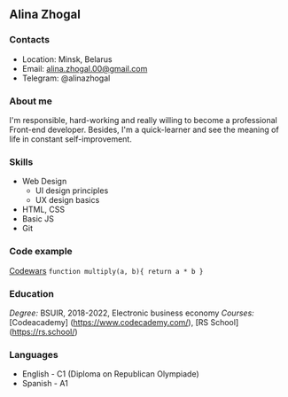 ## Alina Zhogal

### Contacts
- Location: Minsk, Belarus
- Email: alina.zhogal.00@gmail.com
- Telegram: @alinazhogal

### About me
I'm responsible, hard-working and really willing to become a professional Front-end developer. Besides, I'm a quick-learner and see the meaning of life in constant self-improvement.

### Skills
- Web Design
  - UI design principles
  - UX design basics
- HTML, CSS
- Basic JS
- Git

### Code example
[Codewars](https://www.codewars.com/kata/50654ddff44f800200000004/train/javascript)
`function multiply(a, b){
  return a * b
}
`

### Education
*Degree:* BSUIR, 2018-2022, Electronic business economy
*Courses:* [Codeacademy] (https://www.codecademy.com/), [RS School] (https://rs.school/)

### Languages
- English - C1 (Diploma on Republican Olympiade)
- Spanish - A1


